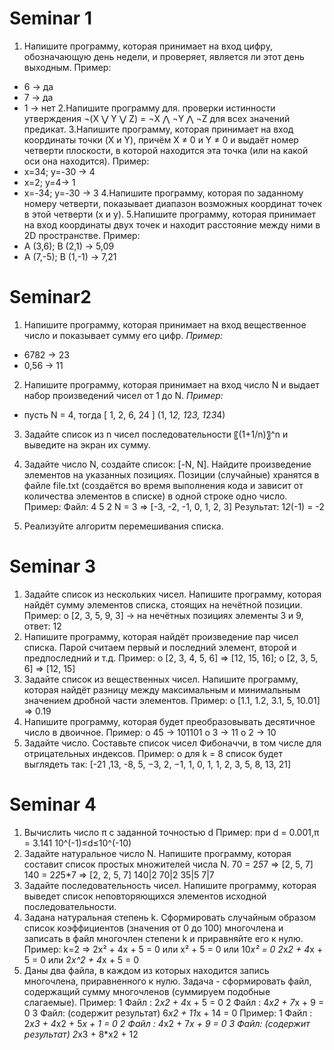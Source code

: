# Seminar 1
1. Напишите программу, которая принимает на вход цифру, обозначающую день недели, и проверяет, является ли этот день выходным.
Пример:
- 6 -> да
- 7 -> да
- 1 -> нет
2.Напишите программу для. проверки истинности утверждения ¬(X ⋁ Y ⋁ Z) = ¬X ⋀ ¬Y ⋀ ¬Z для всех значений предикат.
3.Напишите программу, которая принимает на вход координаты точки (X и Y), причём X ≠ 0 и Y ≠ 0 и выдаёт номер четверти плоскости, в которой находится эта точка (или на какой оси она находится).
Пример:
- x=34; y=-30 -> 4
- x=2; y=4-> 1
- x=-34; y=-30 -> 3
4.Напишите программу, которая по заданному номеру четверти, показывает диапазон возможных координат точек в этой четверти (x и y).
5.Напишите программу, которая принимает на вход координаты двух точек и находит расстояние между ними в 2D пространстве.
Пример:
- A (3,6); B (2,1) -> 5,09
- A (7,-5); B (1,-1) -> 7,21

# Seminar2
1. Напишите программу, которая принимает на вход вещественное число и показывает сумму его цифр.
*Пример:*
- 6782 -> 23
- 0,56 -> 11
2. Напишите программу, которая принимает на вход число N и выдает набор произведений чисел от 1 до N.
*Пример:*
- пусть N = 4, тогда [ 1, 2, 6, 24 ] (1, 1*2, 1*2*3, 1*2*3*4)

3. Задайте список из n чисел последовательности 〖(1+1/n)〗^n и выведите на экран их сумму.

4. Задайте число N, создайте список: [-N, N]. Найдите произведение элементов на указанных позициях. Позиции (случайные) хранятся в файле file.txt (создаётся во время выполнения кода и зависит от количества элементов в списке) в одной строке одно число.
Пример:
Файл:
4
5
2
N = 3 => [-3, -2, -1, 0, 1, 2, 3]
Результат: 1*2*(-1) = -2

5. Реализуйте алгоритм перемешивания списка.

# Seminar 3
1. Задайте список из нескольких чисел. Напишите программу, которая найдёт сумму элементов списка, стоящих на нечётной позиции.
Пример:
o [2, 3, 5, 9, 3] -> на нечётных позициях элементы 3 и 9, ответ: 12
2. Напишите программу, которая найдёт произведение пар чисел списка. Парой считаем первый и последний элемент, второй и предпоследний и т.д.
Пример:
o [2, 3, 4, 5, 6] => [12, 15, 16];
o [2, 3, 5, 6] => [12, 15]
3. Задайте список из вещественных чисел. Напишите программу, которая найдёт разницу между максимальным и минимальным значением дробной части элементов.
Пример:
o [1.1, 1.2, 3.1, 5, 10.01] => 0.19
4. Напишите программу, которая будет преобразовывать десятичное число в двоичное.
Пример:
o 45 -> 101101
o 3 -> 11
o 2 -> 10
5. Задайте число. Составьте список чисел Фибоначчи, в том числе для отрицательных индексов.
Пример:
o для k = 8 список будет выглядеть так: [-21 ,13, -8, 5, −3, 2, −1, 1, 0, 1, 1, 2, 3, 5, 8, 13, 21]

# Seminar 4

1. Вычислить число π c заданной точностью d
Пример:
при d = 0.001,π = 3.141 10^(-1)≤d≤10^(-10)
2. Задайте натуральное число N. Напишите программу, которая составит список простых множителей числа N.
70 = 2*5*7 => [2, 5, 7]
140 = 2*2*5*7 => [2, 2, 5, 7]
140|2
70|2
35|5
7|7
3. Задайте последовательность чисел. Напишите программу, которая выведет список неповторяющихся элементов исходной последовательности.
4. Задана натуральная степень k. Сформировать случайным образом список коэффициентов (значения от 0 до 100) многочлена и записать в файл многочлен степени k и приравняйте его к нулю.
Пример:
k=2 => 2x² + 4x + 5 = 0 или x² + 5 = 0 или 10*x² = 0
2*x*2 + 4*x + 5 = 0
или
2*x^2 + 4*x + 5 = 0
5. Даны два файла, в каждом из которых находится запись многочлена, приравненного к нулю. Задача - сформировать файл, содержащий сумму многочленов (суммируем подобные слагаемые).
Пример:
1 Файл : 2*x2 + 4*x + 5 = 0
2 Файл : 4*x2 + 7*x + 9 = 0
3 Файл: (содержит результат) 6*x2 + 11*x + 14 = 0
Пример:
1 Файл : 2*x3 + 4*x2 + 5*x + 1 = 0
2 Файл : 4*x2 + 7*x + 9 = 0
3 Файл: (содержит результат) 2*x3 + 8*x2 + 12
